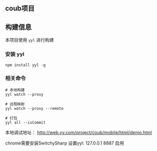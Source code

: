 ## coub项目 ##

## 构建信息
本项目使用 `yyl` 进行构建

### 安装 yyl
```
npm install yyl -g
```

### 相关命令
```
# 本地构建
yyl watch --proxy

# 远程映射
yyl watch --proxy --remote

# 打包
yyl all --isCommit
```

本地调试地址：
http://web.yy.com/project/coub/mobile/html/demo.html

chrome需要安装SwitchySharp
设置yyl:
127.0.0.1 8887 启用